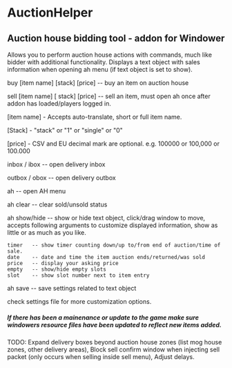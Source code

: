 AuctionHelper
=============
Auction house bidding tool - addon for Windower
-----------------------------------------------
Allows you to perform auction house actions with commands, much like bidder with additional functionality.
Displays a text object with sales information when opening ah menu (if text object is set to show).

buy [item name] [stack] [price] -- buy an item on auction house

sell [item name] [ stack] [price] -- sell an item, must open ah once after addon has loaded/players logged in.

[item name] - Accepts auto-translate, short or full item name.

[Stack] - "stack" or "1" or "single" or "0"

[price] - CSV and EU decimal mark are optional. e.g. 100000 or 100,000 or 100.000

inbox / ibox	-- open delivery inbox

outbox / obox	-- open delivery outbox

ah		-- open AH menu

ah clear 	-- clear sold/unsold status

ah show/hide -- show or hide text object, click/drag window to move, accepts following arguments to customize displayed information, show as little or as much as you like.

	timer	-- show timer counting down/up to/from end of auction/time of sale.
	date	-- date and time the item auction ends/returned/was sold
	price	-- display your asking price
	empty	-- show/hide empty slots
	slot	-- show slot number next to item entry

ah save -- save settings related to text object


check settings file for more customization options.

##### If there has been a mainenance or update to the game make sure windowers resource files have been updated to reflect new items added.

TODO:	Expand delivery boxes beyond auction house zones (list mog house zones, other delivery areas),
	Block sell confirm window when injecting sell packet (only occurs when selling inside sell menu),
	Adjust delays.
